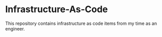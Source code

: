# Infrastructure-As-Code
This repository contains infrastructure as code items from my time as an engineer.
